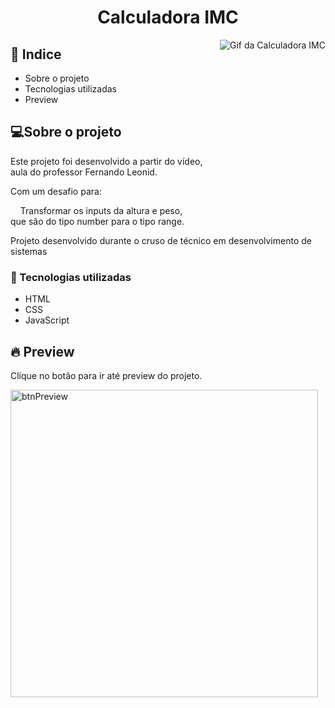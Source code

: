<h1  align="center" >Calculadora IMC</h1>

<a href="https://samuelgoulart.github.io/mini-com-js/CRUD/Calculadora-IMC/">
<img align="right" src="https://user-images.githubusercontent.com/62961331/120934951-ef003000-c6d6-11eb-998f-930bbc73ffdc.gif" alt="Gif da Calculadora IMC">
</a>

<h2>📕 Indice</h2>

<ul>
  <li>Sobre o projeto</li>
  <li>Tecnologias utilizadas</li>
  <li>Preview</li>
</ul>

<h2>💻Sobre o projeto</h2>

Este projeto foi desenvolvido a partir do vídeo, aula do professor Fernando Leonid.

Com um desafio para: 

&nbsp;&nbsp;&nbsp; Transformar os inputs da altura e peso,  que são do tipo number para o tipo range.

Projeto desenvolvido durante o cruso  de técnico em desenvolvimento de sistemas

<h3>🚀 Tecnologias utilizadas</h3>

<ul>
  <li>HTML</li>
  <li>CSS</li>
  <li>JavaScript</li>
</ul>

<h2>🔥 Preview </h2>

Clique no botão para ir até preview do projeto.

<a href="https://samuelgoulart.github.io/mini-com-js/CRUD/Calculadora-IMC/">
<img width="492" alt="btnPreview" src="https://user-images.githubusercontent.com/62961331/120934920-c11aeb80-c6d6-11eb-957a-5791b7c2edac.png">
</a>


